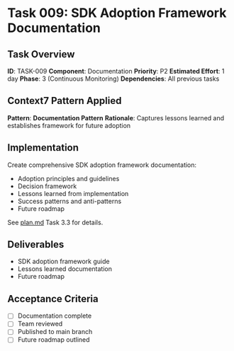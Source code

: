 # Task 009: SDK Adoption Framework Documentation

## Task Overview
**ID**: TASK-009
**Component**: Documentation
**Priority**: P2
**Estimated Effort**: 1 day
**Phase**: 3 (Continuous Monitoring)
**Dependencies**: All previous tasks

## Context7 Pattern Applied
**Pattern**: **Documentation Pattern**
**Rationale**: Captures lessons learned and establishes framework for future adoption

## Implementation

Create comprehensive SDK adoption framework documentation:
- Adoption principles and guidelines
- Decision framework
- Lessons learned from implementation
- Success patterns and anti-patterns
- Future roadmap

See [plan.md](../plan.md) Task 3.3 for details.

## Deliverables
- SDK adoption framework guide
- Lessons learned documentation
- Future roadmap

## Acceptance Criteria
- [ ] Documentation complete
- [ ] Team reviewed
- [ ] Published to main branch
- [ ] Future roadmap outlined
